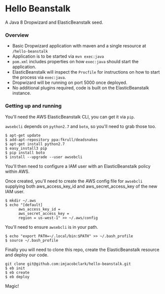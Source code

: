 # Hello Beanstalk

A Java 8 Dropwizard and ElasticBeanstalk seed.

### Overview

* Basic Dropwizard application with maven and a single resource at `/hello-beanstalk`
* Application is to be started via `mvn exec:java`
* `pom.xml` includes properties on how `exec:java` should start the application.
* ElasticBeanstalk will inspect the `Procfile` for instructions on how to start the process via `exec:java`.
* Dropwizard will be running on port 5000 once deployed.
* No additional plugins required, code is built on the ElasticBeanstalk instance.

### Getting up and running

You'll need the AWS ElasticBeanstalk CLI, you can get it via `pip`.

`awsebcli` depends on `python2.7` and `boto`, so you'll need to grab those too.

```
$ apt-get update
$ add-apt-repository ppa:fkrull/deadsnakes
$ apt-get install python2.7
$ easy_install3 pip
$ pip install boto
$ install --upgrade --user awsebcli
```

You'll then need to configure a IAM user with an ElasticBeanstalk policy within AWS.

Once created, you'll need to create the AWS config file for `awsebcli` supplying both aws_access_key_id and aws_secret_access_key of the new IAM user. 

```
$ mkdir ~/.aws
$ echo "[default]
      aws_access_key_id =
      aws_secret_access_key =
      region = us-west-1" >> ~/.aws/config
```

You'll need to ensure `awsebcli` is in your path.

```
$ echo "export PATH=~/.local/bin:$PATH" >> ~/.bash_profile
$ source ~/.bash_profile
```

Finally you will need to clone this repo, create the ElasticBeanstalk resource and deploy our code.

```
git clone git@github.com:imjacobclark/hello-beanstalk.git
$ eb init
$ eb create
$ eb deploy
```

Magic!
